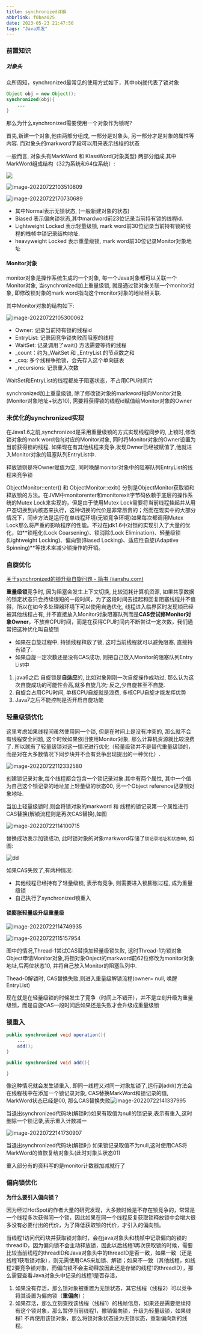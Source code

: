 ```yaml
---
title: synchronized详解
abbrlink: f0baa025
date: 2023-05-23 21:47:50
tags: "Java并发"
---
```


### 前置知识

##### 对象头

众所周知，synchronized最常见的使用方式如下，其中obj就代表了锁对象

```java
Object obj = new Object();
synchronized(obj){
    ...
}
```

那么为什么synchronized需要使用一个对象作为锁呢?

首先,新建一个对象,他由两部分组成, 一部分是对象头, 另一部分才是对象的属性等内容. 而对象头的markword字段可以用来表示线程的状态

一般而言, 对象头有MarkWord 和 KlassWord(对象类型) 两部分组成,其中MarkWord组成结构（32为系统和64位系统）:

![](https://hexo-chenlf.oss-cn-shanghai.aliyuncs.com/img/202305241035154.jpg)

![image-20220722103510809](https://hexo-chenlf.oss-cn-shanghai.aliyuncs.com/img/202305241035172.png)

![image-20220722170730689](https://hexo-chenlf.oss-cn-shanghai.aliyuncs.com/img/202305241041663.png)

- 其中Normal表示无锁状态, (一般新建对象的状态)
- Biased 表示偏向锁状态,其中mardword前23位记录当前持有锁的线程id.
- Lightweight Locked 表示轻量级锁, mark word前30位记录当前持有锁的线程的栈帧中锁记录结构地址. 
- heavyweight Locked 表示重量级锁, mark word前30位记录Monitor对象地址

#### Monitor对象

monitor对象是操作系统生成的一个对象, 每一个Java对象都可以关联一个Monitor对象, 当synchronized加上重量级锁, 就是通过锁对象关联一个monitor对象, 即修改锁对象的mark word指向这个monitor对象的地址相关联.

其中Monitor对象的结构如下:

![image-20220722105300062](https://hexo-chenlf.oss-cn-shanghai.aliyuncs.com/img/202305241035181.png)

- Owner: 记录当前持有锁的线程id
- EntryList: 记录因竞争锁失败而阻塞的线程
- WaitSet: 记录调用了wait() 方法需要等待的线程
- _count：约为_WaitSet 和 _EntryList 的节点数之和
- _cxq: 多个线程争抢锁，会先存入这个单向链表
- _recursions: 记录重入次数

WaitSet和EntryList的线程都处于阻塞状态，不占用CPU时间片

synchronized加上重量级锁, 除了修改锁对象的markword指向Monitor对象(Monitor对象地址+状态10), 需要将获得锁的线程id赋值给Monitor对象的Owner

### 未优化的synchronized实现

在Java1.6之前,synchronized是采用重量级锁的方式实现线程同步的,  上锁时,修改锁对象的mark word指向对应的Monitor对象, 同时将Monitor对象的Owner设置为当前获得锁的线程.  如果现在有其他线程来竞争,发现Owner已经被赋值了,他就进入Monitor对象的阻塞队列EntryList中.  

释放锁则是将Owner赋值为空, 同时唤醒monitor对象中的阻塞队列EntryList的线程来竞争锁



ObjectMonitor::enter() 和 ObjectMonitor::exit() 分别是ObjectMonitor获取锁和释放锁的方法。在JVM中monitorenter和monitorexit字节码依赖于底层的操作系统的Mutex Lock来实现的，但是由于使用Mutex Lock需要将当前线程挂起并从用户态切换到内核态来执行，这种切换的代价是非常昂贵的；然而在现实中的大部分情况下，同步方法是运行在单线程环境(无锁竞争环境)如果每次都调用Mutex Lock那么将严重的影响程序的性能。不过在jdk1.6中对锁的实现引入了大量的优化，如**锁粗化(Lock Coarsening)、锁消除(Lock Elimination)、轻量级锁(Lightweight Locking)、偏向锁(Biased Locking)、适应性自旋(Adaptive Spinning)**等技术来减少锁操作的开销。

### 自旋优化

[关于synchronized的锁升级自旋问题 - 简书 (jianshu.com)](https://www.jianshu.com/p/39c4b83d078a)

**重量级锁**竞争时,  因为阻塞会发生上下文切换, 比较消耗计算机资源, 如果共享数据的锁定状态只会持续很短的一段时间，为了这段时间去挂起和回复阻塞线程并不值得，所以在如今多处理器环境下可以使用自选优化, 线程进入临界区时发现锁已经被其他线程占有, 并不直接放入Monitor对象阻塞队列而是**CAS尝试修Monitor对象Owner**，不放弃CPU时间，而是在获得CPU时间内不断尝试一定次数，我们通常把这种优化叫自旋锁

-  如果在自旋过程中, 持锁线程释放了锁, 这时当前线程就可以避免阻塞, 直接持有锁了.
-  如果自旋一定次数还是没有CAS成功, 则把自己放入Monitor的阻塞队列Entry List中

1. java6之后 自旋锁是**自适应**的, 比如对象刚刚一次自旋操作成功过, 那么认为这次自旋成功的可能性会高,就多自旋几次; 反之,少自旋甚至不自旋.
2. 自旋会占用CPU时间, 单核CPU自旋就是浪费, 多核CPU自旋才能发挥优势
3. Java7之后不能控制是否开启自旋功能



### 轻量级锁优化

这里考虑如果线程间虽然使用同一个锁, 但是在时间上是没有冲突的, 那么就不会有线程安全问题, 这个时候如果依旧使用Monitor对象, 那么计算机资源就比较浪费了. 所以就有了轻量级锁对这一情况进行优化（轻量级锁并不是替代重量级锁的，而是对在大多数情况下同步块并不会有竞争出现提出的一种优化）.

![image-20220722112332580](https://hexo-chenlf.oss-cn-shanghai.aliyuncs.com/img/202305241035186.png)

创建锁记录对象,每个线程都会包含一个锁记录对象.其中有两个属性, 其中一个值为自己这个锁记录的地址加上轻量级的状态00, 另一个Object reference记录锁对象地址. 

当加上轻量级锁时,则会将锁对象的markword 和 线程的锁记录第一个属性进行CAS替换(解锁流程则是再次CAS替换),如图

![image-20220722114100715](https://hexo-chenlf.oss-cn-shanghai.aliyuncs.com/img/202305241035192.png)

替换成功表示加锁成功, 此时锁对象的对象markword存储了`锁记录地址和状态00`, 如图:

![dd](https://hexo-chenlf.oss-cn-shanghai.aliyuncs.com/img/202305241035197.png)

如果CAS失败了,有两种情况:

- 其他线程已经持有了轻量级锁, 表示有竞争, 则需要进入锁膨胀过程, 成为重量级锁
- 自己执行了synchronized锁重入

#### 锁膨胀轻量级升级重量级

![image-20220722114749935](https://hexo-chenlf.oss-cn-shanghai.aliyuncs.com/img/202305241035749.png)

![image-20220722115157954](https://hexo-chenlf.oss-cn-shanghai.aliyuncs.com/img/202305241035767.png)

图中的情况,Thread-1尝试CAS替换加轻量级锁失败, 这时Thread-1为锁对象Object申请Monitor对象,将锁对象Onject的markword前62位修改为monitor对象地址,后两位状态10, 并将自己放入Monitor的阻塞队列中. 

Thead-0解锁时, CAS替换失败,则进入重量级解锁流程(owner= null, 唤醒EntryList)

现在就是在轻量级锁的时候发生了竞争（时间上不错开），并不是立刻升级为重量级锁，而是自旋CAS一段时间后如果还是失败才会升级成重量级锁

### 锁重入

```java
public synchronized void operation(){
    ...
    add();
}

public synchronized void add(){

}
```

像这种情况就会发生锁重入, 即同一线程又对同一对象加锁了,运行到add()方法会在线程栈中在添加一个锁记录对象, CAS替换MarkWord和锁记录的值, MarkWord状态已经是00, 那么CAS替换失败![image-20220722141337995](https://hexo-chenlf.oss-cn-shanghai.aliyuncs.com/img/202305241035785.png)

当退出synchronized代码块(解锁时)如果有取值为null的锁记录,表示有重入,这时删除一个锁记录,表示重入计数减一

![image-20220722141730907](https://hexo-chenlf.oss-cn-shanghai.aliyuncs.com/img/202305241035797.png)

当退出synchronized代码块(解锁时) 如果锁记录取值不为null,这时使用CAS将MarkWord的值恢复给对象头(此时对象头状态01)

重入部分有的资料写的是monitor计数器加减就行了

### 偏向锁优化

**为什么要引入偏向锁？**

因为经过HotSpot的作者大量的研究发现，大多数时候是不存在锁竞争的，常常是一个线程多次获得同一个锁，因此如果在同一个线程反复获取锁释放锁中会增大很多没有必要付出的代价，为了降低获取锁的代价，才引入的偏向锁。



当线程1访问代码块并获取锁对象时，会在java对象头和栈帧中记录偏向的锁的threadID，因为偏向锁不会主动释放锁，因此以后线程1再次获取锁的时候，需要比较当前线程的threadID和Java对象头中的threadID是否一致，如果一致（还是线程1获取锁对象），则无需使用CAS来加锁、解锁；如果不一致（其他线程，如线程2要竞争锁对象，而偏向锁不会主动释放因此还是存储的线程1的threadID），那么需要查看Java对象头中记录的线程1是否存活，

1. 如果没有存活，那么锁对象被重置为无锁状态，其它线程（线程2）可以竞争将其设置为偏向锁（**重偏向**）；
2. 如果存活，那么立刻查找该线程（线程1）的栈帧信息，如果还是需要继续持有这个锁对象，那么暂停当前线程1，撤销偏向锁，升级为轻量级锁，如果线程1 不再使用该锁对象，那么将锁对象状态设为无锁状态，重新偏向新的线程。



